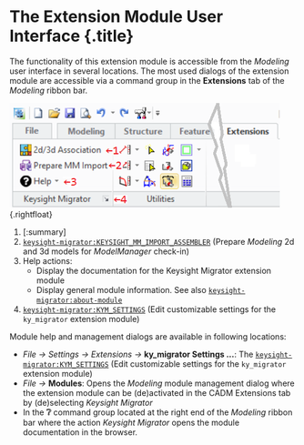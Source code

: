 # The Extension Module User Interface {.title}
    
The functionality of this extension module is accessible from the _Modeling_ user interface
in several locations. The most used dialogs of the extension module are accessible via a command group in
the **Extensions** tab of the
_Modeling_ ribbon bar.

![Module Command Group in the Ribbon](images/Ribbon.png){.rightfloat}

1. [:summary]
2. [`keysight-migrator:KEYSIGHT_MM_IMPORT_ASSEMBLER`](KEYSIGHT-MIGRATOR/KEYSIGHT_MM_IMPORT_ASSEMBLER.dia.md) (Prepare _Modeling_ 2d and 3d models for _ModelManager_ check-in)
3. Help actions:
   * Display the documentation for the Keysight Migrator extension module
   * Display general module information. See also [`keysight-migrator:about-module`](KEYSIGHT-MIGRATOR/about-module.fun.md)
4. [`keysight-migrator:KYM_SETTINGS`](KEYSIGHT-MIGRATOR/KYM_SETTINGS.dia.md) (Edit customizable settings for the `ky_migrator` extension module)

Module help and management dialogs are available in following locations:

* _File -&gt; Settings -&gt; Extensions -&gt;_
  **ky_migrator Settings ...**: The [`keysight-migrator:KYM_SETTINGS`](KEYSIGHT-MIGRATOR/KYM_SETTINGS.dia.md) (Edit customizable settings for the `ky_migrator` extension module)
* _File -&gt;_ **Modules**: Opens the _Modeling_ module management dialog where the extension module
  can be (de)activated in the CADM Extensions tab by
  (de)selecting _Keysight Migrator_
* In the <b>&#x2754;</b> command group located at the right end of the _Modeling_ ribbon bar where
  the action _Keysight Migrator_ opens the module documentation in the browser.

